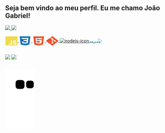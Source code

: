 ## Seja bem vindo ao meu perfil. Eu me chamo João Gabriel!
 <div>
  <a href="https://github.com/akjaum">
  <img height="160em" src="https://github-readme-stats.vercel.app/api?username=akjaum&show_icons=true&theme=dark&include_all_commits=true&count_private=true"/>
  <img height="160em" src="https://github-readme-stats.vercel.app/api/top-langs/?username=akjaum&layout=compact&langs_count=7&theme=dark"/>
</div>
<div style="display: inline_block"><br>
  <img align="center" alt="js-icon" height="30" width="40" src="https://raw.githubusercontent.com/devicons/devicon/master/icons/javascript/javascript-plain.svg">
  <img align="center" alt="ts-icon" height="30" width="40" src="https://raw.githubusercontent.com/devicons/devicon/ca28c779441053191ff11710fe24a9e6c23690d6/icons/css3/css3-plain.svg">
  <img align="center" alt="html-icon" height="30" width="40" src="https://raw.githubusercontent.com/devicons/devicon/master/icons/html5/html5-original.svg">
  <img align="center" alt="python-icon" height="30" width="40" src="https://raw.githubusercontent.com/devicons/devicon/ca28c779441053191ff11710fe24a9e6c23690d6/icons/git/git-plain.svg">
  <img align="center" alt="nodejs-icon" height="30" width="40" src="https://cdn.jsdelivr.net/gh/devicons/devicon/icons/nodejs/nodejs-original.svg">
  <img align="center" alt="nodejs-icon" height="30" width="40" src="https://raw.githubusercontent.com/devicons/devicon/ca28c779441053191ff11710fe24a9e6c23690d6/icons/mysql/mysql-plain-wordmark.svg">
</div>
  
  ##
 
<div> 
  <a href="https://www.instagram.com/akjaum" target="_blank"><img src="https://img.shields.io/badge/-Instagram-%23E4405F?style=for-the-badge&logo=instagram&logoColor=white" target="_blank"></a>
  <a href="https://open.spotify.com/user/tbp-jaum?si=c995a764f34747c4" target="_blank"><img src="https://img.shields.io/badge/Spotify-1ED760?&style=for-the-badge&logo=spotify&logoColor=white" target="_blank"></a>
  
  ##
 
  ![Snake animation](https://github.com/akjaum/akjaum/blob/output/github-contribution-grid-snake.svg)
 
</div>
